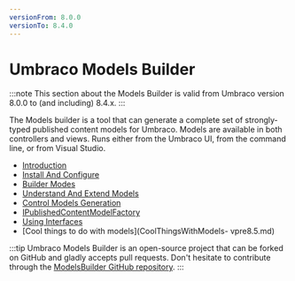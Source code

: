 ```yaml
---
versionFrom: 8.0.0
versionTo: 8.4.0
---
```


# Umbraco Models Builder

:::note
This section about the Models Builder is valid from Umbraco version 8.0.0 to (and including) 8.4.x.
:::

The Models builder is a tool that can generate a complete set of strongly-typed published content models for Umbraco. Models are available in both controllers and views. Runs either from the Umbraco UI, from the command line, or from Visual Studio.

* [Introduction](introduction-vpre8.5.md)
* [Install And Configure](configuration-vpre8.5.md)
* [Builder Modes](Builder-Modes-vpre8.5.md)
* [Understand And Extend Models](Understand-And-Extend-vpre8.5.md)
* [Control Models Generation](Control-Generation-vpre8.5.md)
* [IPublishedContentModelFactory](IPublishedContentModelFactory-vpre8.5.md)
* [Using Interfaces](Using-Interfaces-vpre8.5.md)
* [Cool things to do with models](CoolThingsWithModels- vpre8.5.md)

:::tip
Umbraco Models Builder is an open-source project that can be forked on GitHub and gladly accepts pull requests. Don't hesitate to contribute through the [ModelsBuilder GitHub repository](https://github.com/zpqrtbnk/Zbu.ModelsBuilder).
:::
